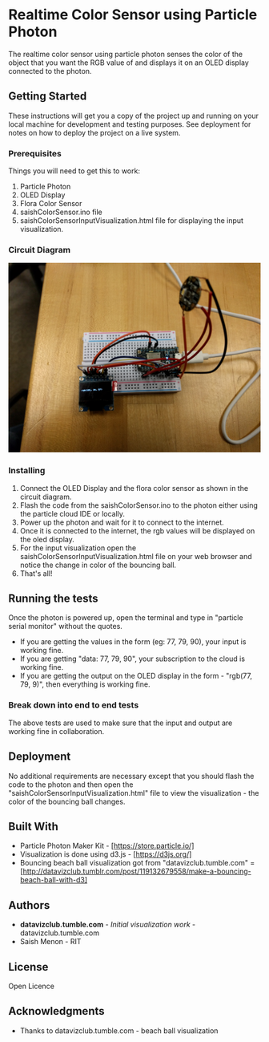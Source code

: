 # Realtime Color Sensor using Particle Photon

The realtime color sensor using particle photon senses the color of the object that you want the RGB value of and displays it on an OLED display connected to the photon.

## Getting Started

These instructions will get you a copy of the project up and running on your local machine for development and testing purposes. See deployment for notes on how to deploy the project on a live system.

### Prerequisites

Things you will need to get this to work:

1. Particle Photon
2. OLED Display
3. Flora Color Sensor
4. saishColorSensor.ino file
5. saishColorSensorInputVisualization.html file for displaying the input visualization.

### Circuit Diagram

![saishColorSensorCircuit](https://raw.githubusercontent.com/saishmenon/SaishColorSensor/master/saishColorSensorCircuit.jpg)

### Installing

1. Connect the OLED Display and the flora color sensor as shown in the circuit diagram.
2. Flash the code from the saishColorSensor.ino to the photon either using the particle cloud IDE or locally.
3. Power up the photon and wait for it to connect to the internet.
4. Once it is connected to the internet, the rgb values will be displayed on the oled display.
5. For the input visualization open the saishColorSensorInputVisualization.html file on your web browser and notice the change in color of the bouncing ball.
6. That's all!


## Running the tests

Once the photon is powered up, open the terminal and type in "particle serial monitor" without the quotes.
 - If you are getting the values in the form (eg: 77, 79, 90), your input is working fine.
 - If you are getting "data: 77, 79, 90", your subscription to the cloud is working fine.
 - If you are getting the output on the OLED display in the form - "rgb(77, 79, 9)", then everything is working fine.

### Break down into end to end tests

The above tests are used to make sure that the input and output are working fine in collaboration.

## Deployment

No additional requirements are necessary except that you should flash the code to the photon and then open the "saishColorSensorInputVisualization.html" file to view the visualization - the color of the bouncing ball changes.

## Built With

* Particle Photon Maker Kit - [https://store.particle.io/]
* Visualization is done using d3.js - [https://d3js.org/]
* Bouncing beach ball visualization got from "datavizclub.tumble.com" = [http://datavizclub.tumblr.com/post/119132679558/make-a-bouncing-beach-ball-with-d3]


## Authors

* **datavizclub.tumble.com** - *Initial visualization work* - datavizclub.tumble.com
* Saish Menon - RIT


## License

Open Licence

## Acknowledgments

* Thanks to datavizclub.tumble.com - beach ball visualization
